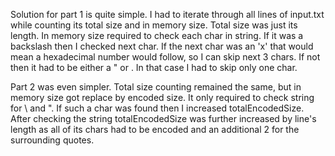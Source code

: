 Solution for part 1 is quite simple. I had to iterate through all lines of input.txt while
counting its total size and in memory size. Total size was just its length. In memory size required
to check each char in string. If it was a backslash then I checked next char. If the next char was an 'x' that
would mean a hexadecimal number would follow, so I can skip next 3 chars. If not then it had to be either a " or
\. In that case I had to skip only one char.

Part 2 was even simpler. Total size counting remained the same, but in memory size got replace by encoded size. 
It only required to check string for \ and ". If such a char was found then I increased totalEncodedSize. After 
checking the string totalEncodedSize was further increased by line's length as all of its chars had to be encoded and 
an additional 2 for the surrounding quotes.